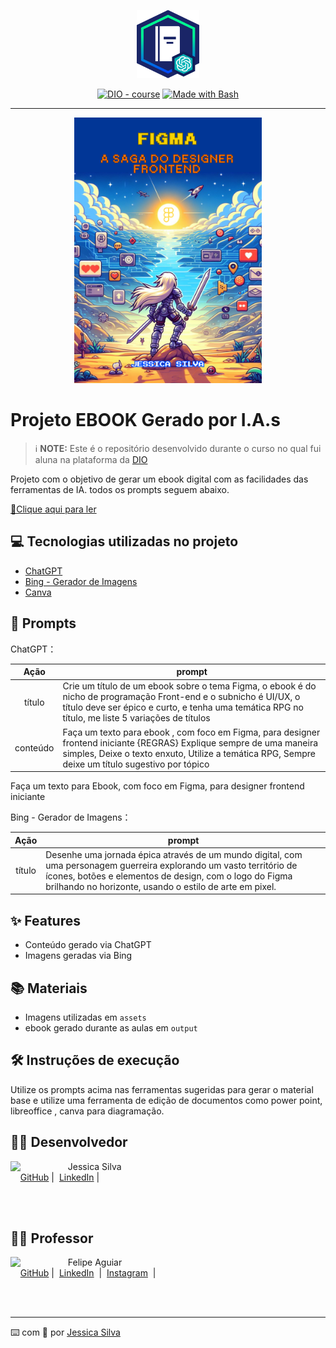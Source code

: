 <p align="center">
    <img width="100" src="./assets/img/banner.png">
</p>


<p align="center">
    <a href="https://dio.me/"><img src="https://img.shields.io/badge/DIO-Course-28DA77?logo=youtube" alt="DIO - course"></a>
    <a href="https://www.gnu.org/software/bash/" title="Go to Bash homepage"><img src="https://img.shields.io/badge/Prompt-Project-blue?logo=gnu-bash&amp;logoColor=white" alt="Made with Bash"></a></p>

-------


<p align="center">
    <img src="./assets/img/Capa.png"  width="300" />
</p>

# Projeto EBOOK Gerado por I.A.s


 > ℹ️ **NOTE:** Este é o repositório desenvolvido durante o curso no qual fui aluna na plataforma da [DIO](https://dio.me)

Projeto com o objetivo de gerar um ebook digital com as facilidades das ferramentas de IA. todos os prompts
seguem abaixo.

<a href="https://github.com/outrasilva/project-ebook-AI/tree/main/output" title="View PDF now"> 📕Clique aqui para ler</a>

## 💻 Tecnologias utilizadas no projeto

- [ChatGPT](https://chat.openai.com/) 
- [Bing - Gerador de Imagens](https://www.bing.com/images/create?cc=br)
- [Canva](https://www.canva.com/)

## 🧠 Prompts


ChatGPT：

|   Ação   | prompt                                                                                                                                                                                                                                                                         |
| :------: | ------------------------------------------------------------------------------------------------------------------------------------------------------------------------------------------------------------------------------------------------------------------------------ |
|  título  | Crie um título de um ebook sobre o tema Figma, o ebook é do nicho de programação Front-end e o subnicho é UI/UX, o título deve ser épico e curto, e tenha uma temática RPG no título, me liste 5 variações de títulos                                                        |
| conteúdo | Faça um texto para ebook , com foco em Figma, para designer frontend iniciante {REGRAS} Explique sempre de uma maneira simples, Deixe o texto enxuto, Utilize a temática RPG, Sempre deixe um título sugestivo por tópico |

Faça um texto para Ebook, com foco em Figma, para designer frontend iniciante

Bing - Gerador de Imagens：

|  Ação  | prompt                                                                                 |
| :----: | -------------------------------------------------------------------------------------- |
| título | Desenhe uma jornada épica através de um mundo digital, com uma personagem guerreira explorando um vasto território de ícones, botões e elementos de design, com o logo do Figma brilhando no horizonte, usando o estilo de arte em pixel. |

## ✨ Features

- Conteúdo gerado via ChatGPT
- Imagens geradas via Bing

## 📚 Materiais

- Imagens utilizadas em `assets`
- ebook gerado durante as aulas em `output`

## 🛠️ Instruções de execução

Utilize os prompts acima nas ferramentas sugeridas para gerar o material base e utilize uma ferramenta de edição de documentos como power point, libreoffice , canva para diagramação.

## 👨‍💻 Desenvolvedor

<p>
    <img 
      align=left 
      margin=10 
      width=80 
      src="https://avatars.githubusercontent.com/u/145709183?v=4"
    />
    <p>&nbsp&nbsp&nbspJessica Silva<br>
    &nbsp&nbsp&nbsp
        <a href="https://github.com/outrasilva">GitHub</a>&nbsp;|&nbsp;
        <a href="https://www.linkedin.com/in/jessicamariasilva1995">LinkedIn</a>&nbsp;|&nbsp;
</p>
<br/><br/>

## 👨‍🏫 Professor

<p>
    <img 
      align=left 
      margin=10 
      width=80 
      src="https://avatars.githubusercontent.com/u/37452836?v=4"
    />
    <p>&nbsp&nbsp&nbspFelipe Aguiar<br>
    &nbsp&nbsp&nbsp
    <a href="https://github.com/felipeAguiarCode">
    GitHub</a>&nbsp;|&nbsp;
    <a href="www.linkedin.com/in/
felipe-exe">LinkedIn</a>
&nbsp;|&nbsp;
    <a href="https://www.instagram.com/felipeaguiar.exe/">
    Instagram</a>
&nbsp;|&nbsp;</p>
</p>
<br/><br/>
<p>

---

⌨️ com 💜 por [Jessica Silva](https://github.com/outrasilva)
